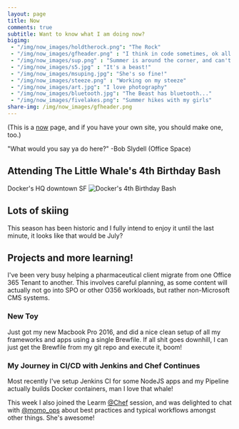 ```yaml
---
layout: page
title: Now
comments: true
subtitle: Want to know what I am doing now? 
bigimg:
 - "/img/now_images/holdtherock.png": "The Rock" 
 - "/img/now_images/gfheader.png" : "I think in code sometimes, ok all the time!"
 - "/img/now_images/sup.png" : "Summer is around the corner, and can't wait to take my board out on the lake."
 - "/img/now_images/s5.jpg" : "It's a beast!"
 - "/img/now_images/msuping.jpg": "She's so fine!"
 - "/img/now_images/steeze.png" : "Working on my steeze"
 - "/img/now_images/art.jpg": "I love photography"
 - "/img/now_images/bluetooth.jpg": "The Beast has bluetooth..."
 - "/img/now_images/fivelakes.png": "Summer hikes with my girls"
share-img: /img/now_images/gfheader.png
---
```

(This is a [now](http://nownownow.com/about) page, and if you have your own site, you should make one, too.)

"What would you say ya do here?" -Bob Slydell (Office Space)

## Attending The Little Whale's 4th Birthday Bash
 Docker's HQ downtown SF
![Docker's 4th Birthday Bash](https://lh6.googleusercontent.com/fBp-2WerCvJj91m5-6GAQVaUHN23qKZ9KPgQYK-aKu1Bz-LePXjDevPsOCRFjVISXB89ydAYbLZujUGAmvcgD_YTLoNOlfYjS3rP91Mx1OmiY31iU-A73EyApmCC8nCmpFMoats)

## Lots of skiing

This season has been historic and I fully intend to enjoy it until the last minute, it looks like that would be July?

## Projects and more learning!
I've been very busy helping a pharmaceutical client migrate from one Office 365 Tenant to another.  This involves careful planning, as some content will actually not go into SPO or other O356 workloads, but rather non-Microsoft CMS systems.

### New Toy
Just got my new Macbook Pro 2016, and did a nice clean setup of all my frameworks and apps using a single Brewfile.  If all shit goes downhill, I can just get the Brewfile from my git repo and execute it, boom!

### My Journey in CI/CD with Jenkins and Chef Continues
Most recently I've setup Jenkins CI for some NodeJS apps and my Pipeline actually builds Docker containers, man I love that whale!

This week I also joined the Learm [@Chef](https://twitter.com/chef) session, and was delighted to chat with [@momo_ops](https://twitter.com/momo_ops) about best practices and typical workflows amongst other things.  She's awesome! 